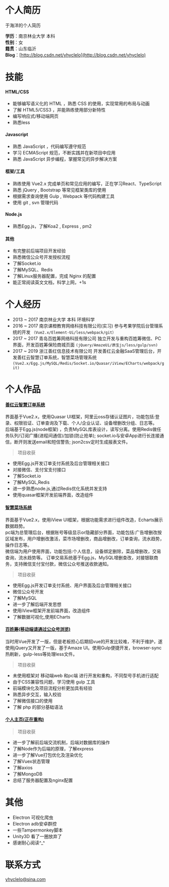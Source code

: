 # 个人简历
于海洋的个人简历

**学历**：南京林业大学 本科  
**性别**：女  
**籍贯**：山东临沂  
**Blog**：[http://blog.csdn.net/yhyclelo](http://blog.csdn.net/yhyclelo)

# 技能
#### HTML/CSS
* 能够编写语义化的 HTML ，熟悉 CSS 的使用，实现常用的布局与动画
* 了解 HTML5/CSS3 ，并能熟练使用部分新特性
* 编写响应式/移动端网页
* 熟悉less
#### Javascript
* 熟悉 JavaScript ，代码编写遵守规范
* 学习 ECMAScript 规范，不断实践并在新项目中应用
* 熟悉 JavaScript 异步编程，掌握常见的异步解决方案
#### 框架/工具
* 熟练使用 Vue2.x 完成单页和常见应用的编写，正在学习React、TypeScript
* 熟悉 jQuery , Bootstrap 等常见框架类库的使用
* 根据需求查询使用 Gulp , Webpack 等代码构建工具
* 使用 git , svn 管理代码
#### Node.js
* 熟悉Egg.js，了解Koa2 , Express , pm2
#### 其他
* 有完整前后端项目开发经验
* 熟悉微信公众号开发授权流程
* 了解Socket.io
* 了解MySQL、Redis
* 了解Linux服务器配置，完成 Nginx 的配置
* 能正常阅读英文文档，科学上网，+1s

# 个人经历
* 2013 ~ 2017 南京林业大学 本科 环境科学
* 2016 ~ 2017 南京课橙教育网络科技有限公司(实习)  参与考果学院后台管理系统的开发
`（Vue2.x/Element-Ui/less/webpack/git）`
* 2017 ~ 2017 青岛百姓筹网络科技有限公司   独立开发与重构百姓筹微信、PC界面，开发百姓筹保险商城页面 
`(jQuery/AmazeUi/原生js/less/gulp/svn)`
* 2017 ~ 2019  浙江善红信息技术有限公司   开发善红云金融SaaS管理后台，开发善红云智慧订单系统，智慧菜场管理系统
`(Vue2.x/Egg.js/MySQL/Redis/Socket.io/Quasar/iView/ECharts/webpack/git)`

# 个人作品
#### [善红云智慧订单系统]()
界面基于Vue2.x，使用Quasar UI框架，阿里云oss存储认证图片，功能包括:登录、权限验证、订单查询及下载、个人/企业认证、设备增删改分组、日志等。  
后端基于Egg.js(node框架) ，负责MySQL库表设计，读写分离。使用Redis做任务队列/订阅广播(进程间通信)/加锁(防止抢单); socket.io与安卓App进行长连接通信，断开则发送email和短信警告; json2csv定时生成报表文件。
> 项目收获 
  * 使用Egg.js开发订单支付系统及后台管理相关接口
  * 对接微信、支付宝支付接口
  * 了解Socket.io
  * 了解MySQL,Redis
  * 进一步熟悉node.js,通过Redis优化系统并发支持
  * 使用quasar框架开发前端界面，改造组件

#### [智慧菜场系统]()
界面基于Vue2.x，使用iView UI框架，根据功能需求进行组件改造，Echarts展示数据趋势。  
pc端为总管理后台，根据账号等级显示or隐藏部分界面，功能包括:广告增删改按区域发布，用户增删改激活，菜市场增删改，商品增删改，订单查询，流水趋势，操作日志等。  
微信端为用户使用界面，功能包括:个人信息，设备绑定删除，菜品增删改，交易查询，流水趋势等。 
订单交易系统基于Egg.js，MySQL增删查改，对接银联商务，支持微信支付宝付款，微信公众号推送收款通知。
> 项目收获 
  * 使用Egg.js开发订单支付系统、用户界面及后台管理相关接口
  * 微信公众号开发
  * 了解MySQL
  * 进一步了解后端开发思想
  * 使用iView框架开发前端界面，改造组件
  * 了解数据可视化,使用ECharts
  
#### [百姓筹(移动端请通过公众号浏览)](http://www.baixingchou.com)
当时用Vue开发了一版，但是老板担心后期招vue的开发比较难，不利于维护，遂使用jQuery又开发了一版，基于Amaze UI。使用Gulp便捷开发，browser-sync热刷新，gulp-less等处理less文件。
> 项目收获 
  * 未使用框架对 移动端web 和pc端 进行开发和重构，不同型号手机进行适配
  * 由于CSS兼容性问题，学习使用 gulp 工具
  * 前端模块化及项目流程分析更加具有经验
  * 熟悉异步交互，输入校验
  * 了解微信接口的使用
  * 了解 php 的部分基础语法

#### [个人主页(正在重构)](http://www.cheeseyu.cn)
> 项目收获
  * 进一步了解前后端交流机制，后端对数据库的操作
  * 了解Node作为后端的原理，了解express
  * 进一步了解Vue打包优化及渲染优化
  * 了解Vuex状态管理
  * 了解axios
  * 了解MongoDB
  * 总结了服务器配置及nginx配置
  
# 其他
* Electron 可视化爬虫
* Electron adb安卓群控
* 一些Tampermonkey脚本
* Unity3D 看了一圈放弃了
* 感谢耐心阅读^_^

# 联系方式
yhyclelo@sina.com
